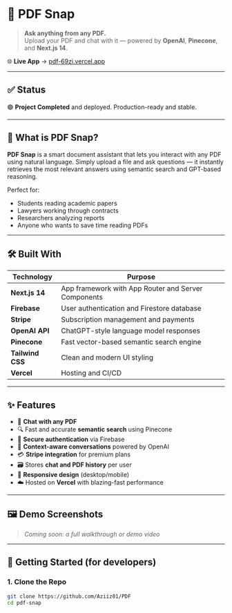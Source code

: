 # 📄 PDF Snap

> **Ask anything from any PDF.**  
> Upload your PDF and chat with it — powered by **OpenAI**, **Pinecone**, and **Next.js 14**.

🌐 **Live App** → [pdf-69zi.vercel.app](https://pdf-69zi.vercel.app/)

---

## ✅ Status

🟢 **Project Completed** and deployed. Production-ready and stable.

---

## 🧠 What is PDF Snap?

**PDF Snap** is a smart document assistant that lets you interact with any PDF using natural language. Simply upload a file and ask questions — it instantly retrieves the most relevant answers using semantic search and GPT-based reasoning.

Perfect for:
- Students reading academic papers
- Lawyers working through contracts
- Researchers analyzing reports
- Anyone who wants to save time reading PDFs

---

## 🛠️ Built With

| Technology        | Purpose                                              |
|-------------------|------------------------------------------------------|
| **Next.js 14**    | App framework with App Router and Server Components |
| **Firebase**      | User authentication and Firestore database          |
| **Stripe**        | Subscription management and payments                |
| **OpenAI API**    | ChatGPT-style language model responses              |
| **Pinecone**      | Fast vector-based semantic search engine            |
| **Tailwind CSS**  | Clean and modern UI styling                         |
| **Vercel**        | Hosting and CI/CD                                    |

---

## ✨ Features

- 🧠 **Chat with any PDF**
- 🔍 Fast and accurate **semantic search** using Pinecone
- 🔐 **Secure authentication** via Firebase
- 💬 **Context-aware conversations** powered by OpenAI
- 💳 **Stripe integration** for premium plans
- 🗃️ Stores **chat and PDF history** per user
- 📱 **Responsive design** (desktop/mobile)
- ☁️ Hosted on **Vercel** with blazing-fast performance

---

## 🖼️ Demo Screenshots

> _Coming soon: a full walkthrough or demo video_

---

## 🚀 Getting Started (for developers)

### 1. Clone the Repo

```bash
git clone https://github.com/Aziiz01/PDF
cd pdf-snap
